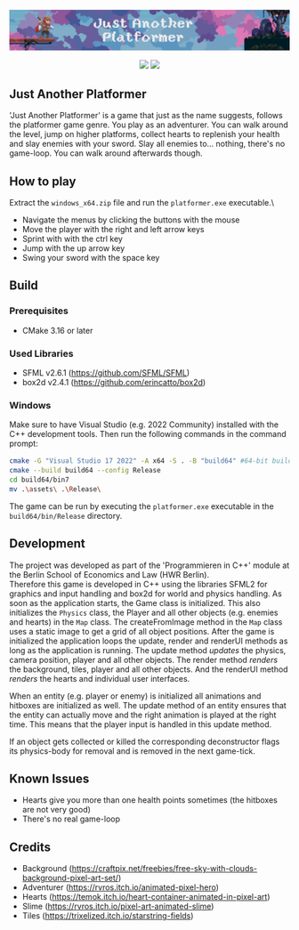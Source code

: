 ![Banner Image](/banner.png)

<p align="center">
  <img src="https://github.com/OGNylux/cpp-game/actions/workflows/ci.yml/badge.svg" />
  <img src="https://badgen.net/github/release/OGNylux/cpp-game" />
</p>

## Just Another Platformer

'Just Another Platformer' is a game that just as the name suggests, follows the platformer game genre. You play as an adventurer.
You can walk around the level, jump on higher platforms, collect hearts to replenish your health and slay enemies with your sword.
Slay all enemies to... nothing, there's no game-loop. You can walk around afterwards though.

## How to play
Extract the `windows_x64.zip` file and run the `platformer.exe` executable.\
- Navigate the menus by clicking the buttons with the mouse
- Move the player with the right and left arrow keys
- Sprint with with the ctrl key
- Jump with the up arrow key
- Swing your sword with the space key

## Build

### Prerequisites

- CMake 3.16 or later

### Used Libraries

- SFML v2.6.1 (https://github.com/SFML/SFML)
- box2d v2.4.1 (https://github.com/erincatto/box2d)

### Windows

Make sure to have Visual Studio (e.g. 2022 Community) installed with the C++ development tools. Then run the following
commands in the command prompt:

```bash
cmake -G "Visual Studio 17 2022" -A x64 -S . -B "build64" #64-bit build
cmake --build build64 --config Release
cd build64/bin7
mv .\assets\ .\Release\
```
The game can be run by executing the `platformer.exe` executable in the `build64/bin/Release` directory.

## Development

The project was developed as part of the 'Programmieren in C++' module at the Berlin School of Economics and Law (HWR
Berlin).\
Therefore this game is developed in C++ using the libraries SFML2 for graphics and input handling and box2d for world and physics handling.
As soon as the application starts, the Game class is initialized. This also initializes the `Physics` class, the Player and all other objects (e.g. enemies and hearts) in the `Map` class.
The createFromImage method in the `Map` class uses a static image to get a grid of all object positions.
After the game is initialized the application loops the update, render and renderUI methods as long as the application is running.
The update method _updates_ the physics, camera position, player and all other objects.
The render method _renders_ the background, tiles, player and all other objects.
And the renderUI method _renders_ the hearts and individual user interfaces.

When an entity (e.g. player or enemy) is initialized all animations and hitboxes are initialized as well.
The update method of an entity ensures that the entity can actually move and the right animation is played at the right time. 
This means that the player input is handled in this update method.

If an object gets collected or killed the corresponding deconstructor flags its physics-body for removal and is removed in the next game-tick.

## Known Issues

- Hearts give you more than one health points sometimes (the hitboxes are not very good)
- There's no real game-loop

## Credits

- Background (https://craftpix.net/freebies/free-sky-with-clouds-background-pixel-art-set/)
- Adventurer (https://rvros.itch.io/animated-pixel-hero)
- Hearts (https://temok.itch.io/heart-container-animated-in-pixel-art)
- Slime (https://rvros.itch.io/pixel-art-animated-slime)
- Tiles (https://trixelized.itch.io/starstring-fields)
